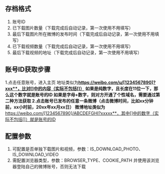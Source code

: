 ## 存档格式

1. 账号ID
2. 已下载图片数量（下载完成后自动记录，第一次使用不用填写）
3. 最后下载图片所在微博的发布时间（下载完成后自动记录，第一次使用不用填写）
4. 已下载视频数量（下载完成后自动记录，第一次使用不用填写）
5. 最后下载视频的地址（下载完成后自动记录，第一次使用不用填写）

## 账号ID获取步骤

1.点击任意账号，进入主页 地址类似为**https://weibo.com/u/[1234567890]?xxx**，比对[]中的内容（实际不包括[]）
如果是纯数字，且长度在11位一下，那么这个数字就是账号的ID 如果是字母+数字，则对方开通了个性域名，需要通过第二种方法获取 2.点击账号已发布的任意一条微博（点击微博时间，比如xx分钟前，xx小时前，20xx年xx月xx日）
微博地址类似为**https://weibo.com/[1234567890]/ABCDEFGHI?xxxxx**，其中[]中的数字（实际不包括[]）就是账号的ID

## 配置参数

1. 可配置是否单独下载图片和视频，参数：IS_DOWNLOAD_PHOTO、IS_DOWNLOAD_VIDEO
2. 需配置浏览器类型，参数：BROWSER_TYPE、COOKIE_PATH 并使用该浏览器登陆自己的微博账号，否则无法下载
